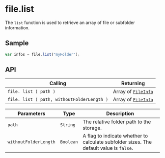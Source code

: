 # file.list

The `list` function is used to retrieve an array of file or subfolder information.

## Sample

```javascript
var infos = file.list("myFolder");
```

## API

| Calling | Returning |
|---|---|
| `file. list ( path )` | Array of [`FileInfo`](file.FileInfo.md) |
| `file. list ( path, withoutFolderLength )` | Array of [`FileInfo`](file.FileInfo.md) |

| Parameters | Type | Description |
|---|---|---|
| `path` | `String` | The relative folder path to the storage. |
| `withoutFolderLength` | `Boolean` | A flag to indicate whether to calculate subfolder sizes. The default value is `false`. |
